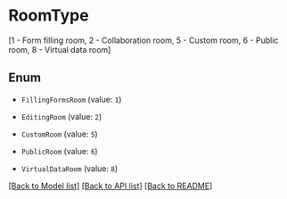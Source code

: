 # RoomType

[1 - Form filling room, 2 - Collaboration room, 5 - Custom room, 6 - Public room, 8 - Virtual data room]

## Enum

* `FillingFormsRoom` (value: `1`)

* `EditingRoom` (value: `2`)

* `CustomRoom` (value: `5`)

* `PublicRoom` (value: `6`)

* `VirtualDataRoom` (value: `8`)

[[Back to Model list]](../README.md#documentation-for-models) [[Back to API list]](../README.md#documentation-for-api-endpoints) [[Back to README]](../README.md)



